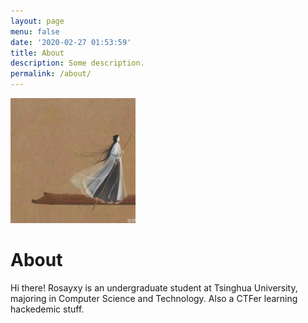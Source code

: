 ```yaml
---
layout: page
menu: false
date: '2020-02-27 01:53:59'
title: About
description: Some description.
permalink: /about/
---
```


<img class="img-rounded" src="/assets/img/uploads/profile.jpg" alt="Xinyu Yu" width="200">

# About

Hi there! Rosayxy is an undergraduate student at Tsinghua University, majoring in Computer Science and Technology. Also a CTFer learning hackedemic stuff.